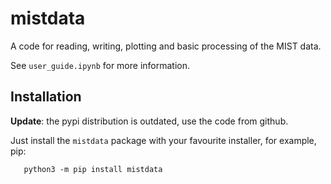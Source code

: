 # mistdata

A code for reading, writing, plotting and basic processing of the MIST data.

See `user_guide.ipynb` for more information.

## Installation
**Update**: the pypi distribution is outdated, use the code from github.

Just install the `mistdata` package with your favourite installer, for example, pip:

```shell
   python3 -m pip install mistdata
```
